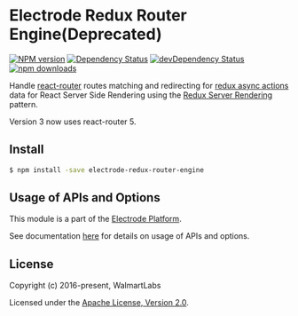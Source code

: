 # Electrode Redux Router Engine(Deprecated)

[![NPM version][npm-image]][npm-url] [![Dependency Status][daviddm-image]][daviddm-url] [![devDependency Status][daviddm-dev-image]][daviddm-dev-url] [![npm downloads][npm-downloads-image]][npm-downloads-url]

Handle [react-router] routes matching and redirecting for [redux async actions] data for React Server Side Rendering using the [Redux Server Rendering] pattern.

Version 3 now uses react-router 5.

## Install

```bash
$ npm install -save electrode-redux-router-engine
```

## Usage of APIs and Options

This module is a part of the [Electrode Platform].

See documentation [here](https://docs.electrode.io/other/stand-alone-modules/redux-router-engine) for details on usage of APIs and options.

## License

Copyright (c) 2016-present, WalmartLabs

Licensed under the [Apache License, Version 2.0].

[apache license, version 2.0]: https://www.apache.org/licenses/LICENSE-2.0
[electrode platform]: http://www.electrode.io/
[redux async actions]: http://redux.js.org/docs/advanced/AsyncActions.html
[redux server rendering]: http://redux.js.org/docs/recipes/ServerRendering.html
[react-router]: https://github.com/reactjs/react-router
[npm-image]: https://badge.fury.io/js/electrode-redux-router-engine.svg
[npm-url]: https://npmjs.org/package/electrode-redux-router-engine
[daviddm-image]: https://david-dm.org/electrode-io/electrode/status.svg?path=packages/electrode-redux-router-engine
[daviddm-url]: https://david-dm.org/electrode-io/electrode?path=packages/electrode-redux-router-engine
[daviddm-dev-image]: https://david-dm.org/electrode-io/electrode/dev-status.svg?path=packages/electrode-redux-router-engine
[daviddm-dev-url]: https://david-dm.org/electrode-io/electrode?path=packages/electrode-redux-router-engine?type-dev
[npm-downloads-image]: https://img.shields.io/npm/dm/electrode-redux-router-engine.svg
[npm-downloads-url]: https://www.npmjs.com/package/electrode-redux-router-engine
